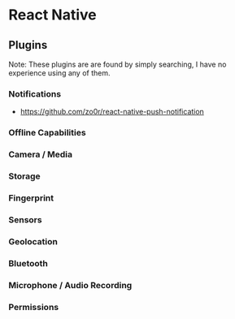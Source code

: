 # React Native

## Plugins

Note: These plugins are are found by simply searching, I have no experience using any of them.

### Notifications

* https://github.com/zo0r/react-native-push-notification 

### Offline Capabilities

### Camera / Media

### Storage

### Fingerprint

### Sensors

### Geolocation

### Bluetooth

### Microphone / Audio Recording

### Permissions







